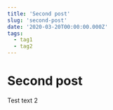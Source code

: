 ```yaml
---
title: 'Second post'
slug: 'second-post'
date: '2020-03-20T00:00:00.000Z'
tags:
  - tag1
  - tag2
---
```

# Second post

Test text 2